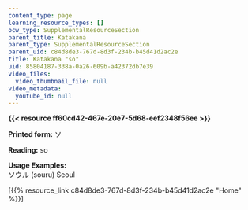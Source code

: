 ```yaml
---
content_type: page
learning_resource_types: []
ocw_type: SupplementalResourceSection
parent_title: Katakana
parent_type: SupplementalResourceSection
parent_uid: c84d8de3-767d-8d3f-234b-b45d41d2ac2e
title: Katakana "so"
uid: 85804187-338a-0a26-609b-a42372db7e39
video_files:
  video_thumbnail_file: null
video_metadata:
  youtube_id: null
---
```


**{{< resource ff60cd42-467e-20e7-5d68-eef2348f56ee >}}**

**Printed form:** ソ

**Reading:** so

**Usage Examples:**  
ソウル (souru) Seoul

\[{{% resource_link c84d8de3-767d-8d3f-234b-b45d41d2ac2e "Home" %}}\]